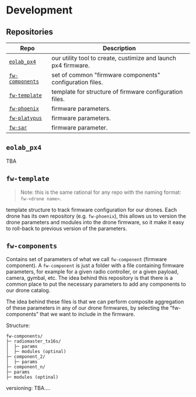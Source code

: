 # Development

## Repositories

| Repo                                                           | Description                                                    |
|----------------------------------------------------------------|----------------------------------------------------------------|
| [`eolab_px4`](https://github.com/EOLab-HSRW/eolab_px4)         | our utility tool to create, custimize and launch px4 firmware. |
| [`fw-components`](https://github.com/EOLab-HSRW/fw-components) | set of common "firmware components" configuration files.       |
| [`fw-template`](https://github.com/EOLab-HSRW/fw-template)     | template for structure of firmware configuration files.        |
| [`fw-phoenix`](https://github.com/EOLab-HSRW/fw-phoenix)       | firmware parameters.                                           |
| [`fw-platypus`](https://github.com/EOLab-HSRW/fw-platypus)     | firmware parameters.                                           |
| [`fw-sar`](https://github.com/EOLab-HSRW/fw-sar)               | firmware parameter.                                            |

## `eolab_px4`

TBA

## `fw-template`

> Note: this is the same rational for any repo with the naming format: `fw-<drone name>`.

template structure to track firmware configuration for our drones. Each drone has its own repository (e.g. `fw-phoenix`), this allows us to version the drone parameters and modules into the drone firmware, so it make it easy to roll-back to previous version of the parameters.

## `fw-components`

Contains set of parameters of what we call `fw-component` (firmware component). A `fw-component` is just a folder with a file containing firmware parameters, for example for a given radio controller, or a given payload, camera, gymbal, etc. The idea behind this repository is that there is a common place to put the necessary parameters to add any components to our drone catalog.

The idea behind these files is that we can perform composite aggregation of these parameters in any of our drone firmwares, by selecting the “fw-components” that we want to include in the firmware.

Structure:
```
fw-components/
├─ radiomaster_tx16s/
│  ├─ params
│  ├─ modules (optinal)
├─ component_2/
│  ├─ params
├─ component_n/
├─ params
├─ modules (optinal)
```

versioning: TBA....
